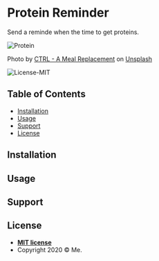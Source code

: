# Protein Reminder

Send a reminde when the time to get proteins.


![Protein](https://github.com/takakd/protein-reminder/blob/master/website/ctrl-a-meal-replacement-03e4RajfFAE-unsplash.jpg?raw=true)

<span>Photo by <a href="https://unsplash.com/@drinkctrl?utm_source=unsplash&amp;utm_medium=referral&amp;utm_content=creditCopyText">CTRL - A Meal Replacement</a> on <a href="https://unsplash.com/s/photos/protein?utm_source=unsplash&amp;utm_medium=referral&amp;utm_content=creditCopyText">Unsplash</a></span>

<!-- ![GitHub Actions](https://img.shields.io/github/workflow/status/takakd/sandbox/echo)
&nbsp;&nbsp;![GitHub Actions](https://img.shields.io/github/workflow/status/takakd/sandbox/echo)
&nbsp;&nbsp;![Badge-Rhs](https://img.shields.io/badge/Badge-Rhs-orange?style=flat)
&nbsp;&nbsp;![Badge-Rhs](https://img.shields.io/badge/Badge-Rhs-orange?style=flat)
&nbsp;&nbsp; -->
![License-MIT](https://img.shields.io/badge/License-MIT-informational?style=flat)

## Table of Contents

- [Installation](#installation)
- [Usage](#usage)
- [Support](#support)
- [License](#license)


## Installation


## Usage


## Support


## License

- **[MIT license](http://opensource.org/licenses/mit-license.php)**
- Copyright 2020 © Me.

